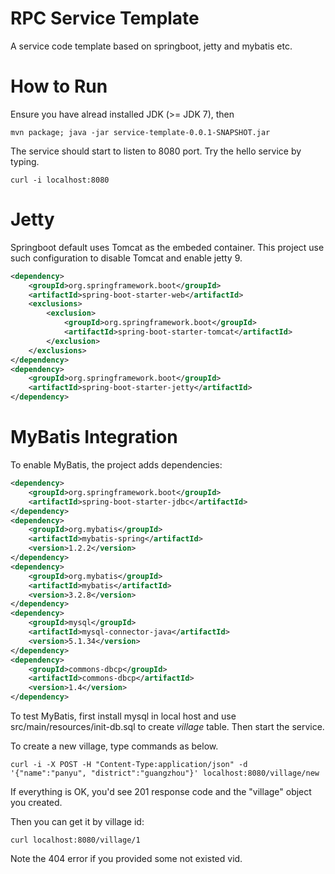 RPC Service Template
======================================

A service code template based on springboot, jetty and mybatis etc.

# How to Run
Ensure you have alread installed JDK (>= JDK 7), then

```
mvn package; java -jar service-template-0.0.1-SNAPSHOT.jar
```
The service should start to listen to 8080 port. Try the hello service by typing.

```
curl -i localhost:8080
```

# Jetty
Springboot default uses Tomcat as the embeded container. This project use such configuration to disable Tomcat and enable jetty 9.

```xml
<dependency>
	<groupId>org.springframework.boot</groupId>
	<artifactId>spring-boot-starter-web</artifactId>
	<exclusions>
		<exclusion>
			<groupId>org.springframework.boot</groupId>
			<artifactId>spring-boot-starter-tomcat</artifactId>
		</exclusion>
	</exclusions>
</dependency>
<dependency>
	<groupId>org.springframework.boot</groupId>
	<artifactId>spring-boot-starter-jetty</artifactId>
</dependency>
```

# MyBatis Integration

To enable MyBatis, the project adds dependencies:

```xml
<dependency>
	<groupId>org.springframework.boot</groupId>
	<artifactId>spring-boot-starter-jdbc</artifactId>
</dependency>
<dependency>
	<groupId>org.mybatis</groupId>
	<artifactId>mybatis-spring</artifactId>
	<version>1.2.2</version>
</dependency>
<dependency>
	<groupId>org.mybatis</groupId>
	<artifactId>mybatis</artifactId>
	<version>3.2.8</version>
</dependency>
<dependency>
	<groupId>mysql</groupId>
	<artifactId>mysql-connector-java</artifactId>
	<version>5.1.34</version>
</dependency>
<dependency>
	<groupId>commons-dbcp</groupId>
	<artifactId>commons-dbcp</artifactId>
	<version>1.4</version>
</dependency>
```

To test MyBatis, first install mysql in local host and use src/main/resources/init-db.sql to create _village_ table. Then start the service.

To create a new village, type commands as below.

```
curl -i -X POST -H "Content-Type:application/json" -d '{"name":"panyu", "district":"guangzhou"}' localhost:8080/village/new
```
If everything is OK, you'd see 201 response code and the "village" object you created.

Then you can get it by village id:

```
curl localhost:8080/village/1
```

Note the 404 error if you provided some not existed vid.